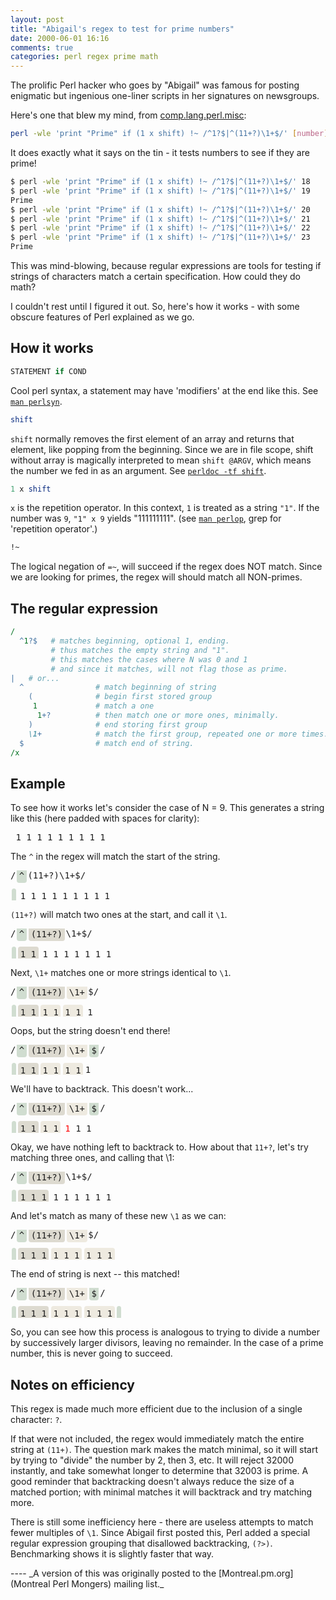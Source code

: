 ```yaml
---
layout: post
title: "Abigail's regex to test for prime numbers"
date: 2000-06-01 16:16
comments: true
categories: perl regex prime math
---
```

The prolific Perl hacker who goes by "Abigail" was famous for posting enigmatic but ingenious one-liner scripts in her signatures on newsgroups. 

Here's one that blew my mind, from [comp.lang.perl.misc](http://diswww.mit.edu/bloom-picayune.mit.edu/perl/10138):

``` sh 
perl -wle 'print "Prime" if (1 x shift) !~ /^1?$|^(11+?)\1+$/' [number]
```

It does exactly what it says on the tin - it tests numbers to see if they are prime!

``` sh
$ perl -wle 'print "Prime" if (1 x shift) !~ /^1?$|^(11+?)\1+$/' 18
$ perl -wle 'print "Prime" if (1 x shift) !~ /^1?$|^(11+?)\1+$/' 19
Prime
$ perl -wle 'print "Prime" if (1 x shift) !~ /^1?$|^(11+?)\1+$/' 20
$ perl -wle 'print "Prime" if (1 x shift) !~ /^1?$|^(11+?)\1+$/' 21
$ perl -wle 'print "Prime" if (1 x shift) !~ /^1?$|^(11+?)\1+$/' 22
$ perl -wle 'print "Prime" if (1 x shift) !~ /^1?$|^(11+?)\1+$/' 23
Prime
```

This was mind-blowing, because regular expressions are tools for testing if strings of characters match a certain specification. How could they do math?

I couldn't rest until I figured it out. So, here's how it works - with some obscure features of Perl explained as we go.

## How it works

``` perl
STATEMENT if COND
```

Cool perl syntax, a statement may have 'modifiers' at the end like this. See [`man perlsyn`](http://perldoc.perl.org/perlsyn.html).

``` perl
shift
```

`shift` normally removes the first element of an array and returns that element, like
popping from the beginning. Since we are in file scope, shift without array is magically interpreted
to mean `shift @ARGV`, which means the number we fed in as an argument. 
See [`perldoc -tf shift`](http://perldoc.perl.org/functions/shift.html).

``` perl
1 x shift
```

`x` is the repetition operator. In this context, `1` is treated as a string `"1"`. If the number was
`9`, `"1" x 9` yields "111111111". (see [`man perlop`](http://perldoc.perl.org/perlop.html), grep for 'repetition operator'.)

``` perl
!~
```

The logical negation of `=~`, will succeed if the regex does NOT match. Since we are looking for
primes, the regex will should match all NON-primes.

## The regular expression

``` perl
/
  ^1?$   # matches beginning, optional 1, ending.
         # thus matches the empty string and "1".
         # this matches the cases where N was 0 and 1
         # and since it matches, will not flag those as prime.
|   # or...
  ^                # match beginning of string
    (              # begin first stored group
     1             # match a one
      1+?          # then match one or more ones, minimally.
    )              # end storing first group
    \1+            # match the first group, repeated one or more times.
  $                # match end of string.
/x
```

## Example


To see how it works let's consider the case of N = 9. This generates a string like this (here padded with spaces for clarity):

<pre>
 1 1 1 1 1 1 1 1 1
</pre>

The `^` in the regex will match the start of the string. 

<pre>
/<span style="padding: 0.25em; border-radius: 4px; background: #d0ddd0; margin: 0.125em">^</span>(11+?)\1+$/

<span style="padding: 0.25em; border-radius: 4px; background: #d0ddd0; margin: 0.125em;"></span><span style="padding: 0.25em; margin: 0.125em">1 1 1 1 1 1 1 1 1</span> 
</pre>


`(11+?)` will match two ones at the start, and call it `\1`.

<pre>
/<span style="margin: 0.125em; padding: 0.25em; border-radius: 4px; background: #d0ddd0">^</span><span style="margin: 0.125em; padding: 0.25em; border-radius: 4px; background:#dddad0">(11+?)</span>\1+$/

<span style="margin: 0.125em; padding: 0.25em; border-radius: 4px; background: #d0ddd0"></span><span style="margin: 0.125em; padding: 0.25em; border-radius: 4px; background: #dddad0">1 1</span><span style="padding: 0.25em; margin: 0.125em">1 1 1 1 1 1 1</span>
</pre>

Next, `\1+` matches one or more strings identical to `\1`.

<pre>
/<span style="margin: 0.125em; padding: 0.25em; border-radius: 4px; background: #d0ddd0">^</span><span style="margin: 0.125em; padding: 0.25em; border-radius: 4px; background:#dddad0">(11+?)</span><span style="margin: 0.125em; padding: 0.25em; border-radius: 4px; background: #eeeae0">\1+</span>$/

<span style="margin: 0.125em; padding: 0.25em; border-radius: 4px; background: #d0ddd0"></span><span style="margin: 0.125em; padding: 0.25em; border-radius: 4px; background: #dddad0">1 1</span><span style="margin: 0.125em; padding: 0.25em; border-radius: 4px; background: #eeeae0">1 1</span><span style="margin: 0.125em; padding: 0.25em; border-radius: 4px; background: #eeeae0">1 1</span><span style="padding: 0.25em; margin: 0.125em">1</span>
</pre>

Oops, but the string doesn't end there! 

<pre>
/<span style="margin: 0.125em; padding: 0.25em; border-radius: 4px; background: #d0ddd0">^</span><span style="margin: 0.125em; padding: 0.25em; border-radius: 4px; background:#dddad0">(11+?)</span><span style="margin: 0.125em; padding: 0.25em; border-radius: 4px; background: #eeeae0">\1+</span><span style="margin: 0.125em; padding: 0.25em; border-radius: 4px; background: #d0ddd0">$</span>/

<span style="margin: 0.125em; padding: 0.25em; border-radius: 4px; background: #d0ddd0"></span><span style="margin: 0.125em; padding: 0.25em; border-radius: 4px; background: #dddad0">1 1</span><span style="margin: 0.125em; padding: 0.25em; border-radius: 4px; background: #eeeae0">1 1</span><span style="margin: 0.125em; padding: 0.25em; border-radius: 4px; background: #eeeae0">1 1</span><span style="color: #ff0000 padding: 0.25em; margin:0.125em;">1</span> 
</pre>

We'll have to backtrack. This doesn't work...

<pre>
/<span style="margin: 0.125em; padding: 0.25em; border-radius: 4px; background: #d0ddd0">^</span><span style="margin: 0.125em; padding: 0.25em; border-radius: 4px; background:#dddad0">(11+?)</span><span style="margin: 0.125em; padding: 0.25em; border-radius: 4px; background: #eeeae0">\1+</span><span style="margin: 0.125em; padding: 0.25em; border-radius: 4px; background: #d0ddd0">$</span>/

<span style="margin: 0.125em; padding: 0.25em; border-radius: 4px; background: #d0ddd0"></span><span style="margin: 0.125em; padding: 0.25em; border-radius: 4px; background: #dddad0">1 1</span><span style="margin: 0.125em; padding: 0.25em; border-radius: 4px; background: #eeeae0">1 1</span><span style="padding: 0.25em; margin: 0.125em"><span style="color: #ff0000">1</span> 1 1</span>
</pre>

Okay, we have nothing left to backtrack to. How about that `11+?`, let's try matching three ones, and calling that \1:

<pre>
/<span style="margin: 0.125em; padding: 0.25em; border-radius: 4px; background: #d0ddd0">^</span><span style="margin: 0.125em; padding: 0.25em; border-radius: 4px; background:#dddad0">(11+?)</span>\1+$/

<span style="margin: 0.125em; padding: 0.25em; border-radius: 4px; background: #d0ddd0"></span><span style="margin: 0.125em; padding: 0.25em; border-radius: 4px; background: #dddad0">1 1 1</span><span style="padding: 0.25em; margin: 0.125em">1 1 1 1 1 1</span> 
</pre>

And let's match as many of these new `\1` as we can:

<pre>
/<span style="margin: 0.125em; padding: 0.25em; border-radius: 4px; background: #d0ddd0">^</span><span style="margin: 0.125em; padding: 0.25em; border-radius: 4px; background:#dddad0">(11+?)</span><span style="margin: 0.125em; padding: 0.25em; border-radius: 4px; background: #eeeae0">\1+</span>$/

<span style="margin: 0.125em; padding: 0.25em; border-radius: 4px; background: #d0ddd0"></span><span style="margin: 0.125em; padding: 0.25em; border-radius: 4px; background: #dddad0">1 1 1</span><span style="margin: 0.125em; padding: 0.25em; border-radius: 4px; background: #eeeae0">1 1 1</span><span style="margin: 0.125em; padding: 0.25em; border-radius: 4px; background: #eeeae0">1 1 1</span>
</pre>

The end of string is next -- this matched!

<pre>
/<span style="margin: 0.125em; padding: 0.25em; border-radius: 4px; background: #d0ddd0">^</span><span style="margin: 0.125em; padding: 0.25em; border-radius: 4px; background:#dddad0">(11+?)</span><span style="margin: 0.125em; padding: 0.25em; border-radius: 4px; background: #eeeae0">\1+</span><span style="margin: 0.125em; padding: 0.25em; border-radius: 4px; background: #d0ddd0">$</span>/

<span style="margin: 0.125em; padding: 0.25em; border-radius: 4px; background: #d0ddd0"></span><span style="margin: 0.125em; padding: 0.25em; border-radius: 4px; background: #dddad0">1 1 1</span><span style="margin: 0.125em; padding: 0.25em; border-radius: 4px; background: #eeeae0">1 1 1</span><span style="margin: 0.125em; padding: 0.25em; border-radius: 4px; background: #eeeae0">1 1 1</span><span style="margin: 0.125em; padding: 0.25em; border-radius: 4px; background: #d0ddd0"></span>
</pre>

So, you can see how this process is analogous to trying to divide a number by successively larger divisors, leaving no remainder. In the case of a prime number, this is never going to succeed.

## Notes on efficiency

This regex is made much more efficient due to the inclusion of a single character: `?`.

If that were not included, the regex would immediately match the entire string at `(11+)`. The question mark makes the match minimal, so it will start by trying to "divide" the number by 2, then 3, etc. It will reject 32000 instantly, and take somewhat longer to determine that 32003 is prime. A good reminder that backtracking doesn't always reduce the size of a matched portion; with minimal matches it will backtrack and try matching more.

There is still some inefficiency here - there are useless attempts to match fewer multiples of `\1`. Since Abigail first posted this, Perl added a special regular expression grouping 
that disallowed backtracking, `(?>)`. Benchmarking shows it is slightly faster that way.

<p></p>
----
_A version of this was originally posted to the [Montreal.pm.org](Montreal Perl Mongers) mailing list._
